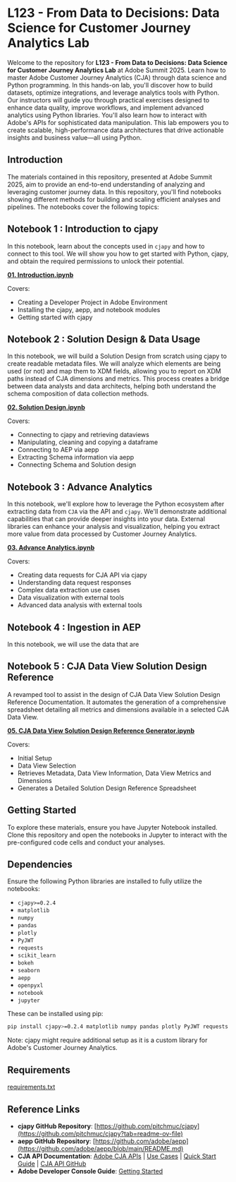 # L123 - From Data to Decisions: Data Science for Customer Journey Analytics Lab

Welcome to the repository for **L123 - From Data to Decisions: Data Science for Customer Journey Analytics Lab** at Adobe Summit 2025. Learn how to master Adobe Customer Journey Analytics (CJA) through data science and Python programming. In this hands-on lab, you'll discover how to build datasets, optimize integrations, and leverage analytics tools with Python. Our instructors will guide you through practical exercises designed to enhance data quality, improve workflows, and implement advanced analytics using Python libraries. You'll also learn how to interact with Adobe's APIs for sophisticated data manipulation. This lab empowers you to create scalable, high-performance data architectures that drive actionable insights and business value—all using Python.

## Introduction

The materials contained in this repository, presented at Adobe Summit 2025, aim to provide an end-to-end understanding of analyzing and leveraging customer journey data. In this repository, you'll find notebooks showing different methods for building and scaling efficient analyses and pipelines. The notebooks cover the following topics:

## Notebook 1 : Introduction to cjapy
In this notebook, learn about the concepts used in `cjapy` and how to connect to this tool.
We will show you how to get started with Python, cjapy, and obtain the required permissions to unlock their potential.

**[01. Introduction.ipynb](https://github.com/pitchmuc/CJA_Summit_2025/blob/fee46ddf820614bf7fdfaf1e655838985c5f9593/notebooks/01.%20Introduction.ipynb)**

Covers:
* Creating a Developer Project in Adobe Environment
* Installing the cjapy, aepp, and notebook modules
* Getting started with cjapy

## Notebook 2 : Solution Design & Data Usage
In this notebook, we will build a Solution Design from scratch using cjapy to create readable metadata files. We will analyze which elements are being used (or not) and map them to XDM fields, allowing you to report on XDM paths instead of CJA dimensions and metrics.
This process creates a bridge between data analysts and data architects, helping both understand the schema composition of data collection methods.

**[02. Solution Design.ipynb](https://github.com/pitchmuc/CJA_Summit_2025/blob/73e22b988b56bee3f51f70a377dd1ecfae0aab9e/notebooks/02.%20Solution%20Design.ipynb)**

Covers:
* Connecting to cjapy and retrieving dataviews
* Manipulating, cleaning and copying a dataframe
* Connecting to AEP via aepp
* Extracting Schema information via aepp
* Connecting Schema and Solution design

## Notebook 3 : Advance Analytics
In this notebook, we'll explore how to leverage the Python ecosystem after extracting data from `CJA` via the API and `cjapy`. We'll demonstrate additional capabilities that can provide deeper insights into your data.
External libraries can enhance your analysis and visualization, helping you extract more value from data processed by Customer Journey Analytics.

**[03. Advance Analytics.ipynb](https://github.com/pitchmuc/CJA_Summit_2025/blob/e8ff50efc235b6e90b0a08e82e6120413ef7bc2e/notebooks/03.%20Advance%20Analytics.ipynb)**

Covers:
* Creating data requests for CJA API via cjapy
* Understanding data request responses
* Complex data extraction use cases
* Data visualization with external tools
* Advanced data analysis with external tools


## Notebook 4 : Ingestion in AEP
In this notebook, we will use the data that are 

## Notebook 5 : CJA Data View Solution Design Reference

A revamped tool to assist in the design of CJA Data View Solution Design Reference Documentation. It automates the generation of a comprehensive spreadsheet detailing all metrics and dimensions available in a selected CJA Data View.

**[05. CJA Data View Solution Design Reference Generator.ipynb](https://github.com/pitchmuc/CJA_Summit_2025/blob/8b9ffab2265a9d1c43f31927dba8844c03281b20/notebooks/05.%20CJA%20Data%20View%20Solution%20Design%20Reference%20Generator.ipynb)**

Covers:
* Initial Setup
* Data View Selection
* Retrieves Metadata, Data View Information, Data View Metrics and Dimensions
* Generates a Detailed Solution Design Reference Spreadsheet


## Getting Started

To explore these materials, ensure you have Jupyter Notebook installed. Clone this repository and open the notebooks in Jupyter to interact with the pre-configured code cells and conduct your analyses.

## Dependencies

Ensure the following Python libraries are installed to fully utilize the notebooks:

- `cjapy>=0.2.4`
- `matplotlib`
- `numpy`
- `pandas`
- `plotly`
- `PyJWT`
- `requests`
- `scikit_learn`
- `bokeh`
- `seaborn`
- `aepp`
- `openpyxl`
- `notebook`
- `jupyter`

These can be installed using pip:

```sh
pip install cjapy>=0.2.4 matplotlib numpy pandas plotly PyJWT requests scikit-learn bokeh seaborn aepp openpyxl notebook jupyter
```

Note: cjapy might require additional setup as it is a custom library for Adobe's Customer Journey Analytics.

## Requirements
[requirements.txt](requirements.txt)

## Reference Links

- **cjapy GitHub Repository**: [https://github.com/pitchmuc/cjapy](https://github.com/pitchmuc/cjapy?tab=readme-ov-file)
- **aepp GitHub Repository**: [https://github.com/adobe/aepp](https://github.com/adobe/aepp/blob/main/README.md)
- **CJA API Documentation**: [Adobe CJA APIs](https://www.adobe.io/cja-apis/docs/api/) | [Use Cases](https://www.adobe.io/cja-apis/docs/use-cases/) | [Quick Start Guide](https://developer.adobe.com/cja-apis/docs/getting-started/) | [CJA API GitHub](https://github.com/AdobeDocs/cja-apis)
- **Adobe Developer Console Guide**: [Getting Started](https://developer.adobe.com/developer-console/docs/guides/getting-started/)